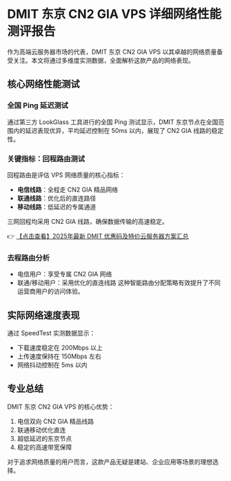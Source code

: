 # DMIT 东京 CN2 GIA VPS 详细网络性能测评报告

作为高端云服务器市场的代表，DMIT 东京 CN2 GIA VPS 以其卓越的网络质量备受关注。本文将通过多维度实测数据，全面解析这款产品的网络表现。

## 核心网络性能测试

### 全国 Ping 延迟测试
通过第三方 LookGlass 工具进行的全国 Ping 测试显示，DMIT 东京节点在全国范围内的延迟表现优异，平均延迟控制在 50ms 以内，展现了 CN2 GIA 线路的稳定性。

### 关键指标：回程路由测试
回程路由是评估 VPS 网络质量的核心指标：

- **电信线路**：全程走 CN2 GIA 精品网络
- **联通线路**：优化后的直连路径
- **移动线路**：低延迟的专属通道

三网回程均采用 CN2 GIA 线路，确保数据传输的高速稳定。

👉 [【点击查看】2025年最新 DMIT 优惠码及特价云服务器方案汇总](https://bit.ly/dmit_coupon)

### 去程路由分析
- 电信用户：享受专属 CN2 GIA 网络
- 联通/移动用户：采用优化的直连线路
这种智能路由分配策略有效提升了不同运营商用户的访问体验。

## 实际网络速度表现
通过 SpeedTest 实测数据显示：
- 下载速度稳定在 200Mbps 以上
- 上传速度保持在 150Mbps 左右
- 网络抖动控制在 5ms 以内

## 专业总结
DMIT 东京 CN2 GIA VPS 的核心优势：
1. 电信双向 CN2 GIA 精品线路
2. 联通移动优化直连
3. 超低延迟的东京节点
4. 稳定的高速带宽保障

对于追求网络质量的用户而言，这款产品无疑是建站、企业应用等场景的理想选择。